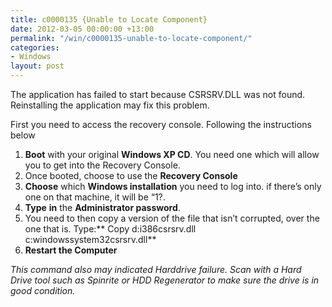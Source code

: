 ```yaml
---
title: c0000135 {Unable to Locate Component}
date: 2012-03-05 00:00:00 +13:00
permalink: "/win/c0000135-unable-to-locate-component/"
categories:
- Windows
layout: post
---
```


The application has failed to start because CSRSRV.DLL was not found. Reinstalling the application may fix this problem.

First you need to access the recovery console. Following the instructions below

  1. **Boot** with your original **Windows XP CD**. You need one which will allow you to get into the Recovery Console.
  2. Once booted, choose to use the **Recovery Console**
  3. **Choose** which **Windows installation** you need to log into. if there’s only one on that machine, it will be “1?.
  4. **Type** **in** the **Administrator password**.
  5. You need to then copy a version of the file that isn&#8217;t corrupted, over the one that is. Type:** Copy d:i386csrsrv.dll c:windowssystem32csrsrv.dll**
  6. **Restart the Computer**

_This command also may indicated Harddrive failure. Scan with a Hard Drive tool such as Spinrite or HDD Regenerator to make sure the drive is in good condition._
